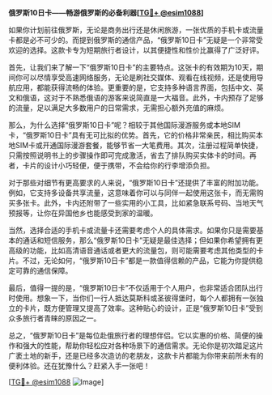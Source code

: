 **俄罗斯10日卡——畅游俄罗斯的必备利器[[TG💪+ @esim1088](https://t.me/s/esim1088)]**

如果你计划前往俄罗斯，无论是商务出行还是休闲旅游，一张优质的手机卡或流量卡都是必不可少的。而提到俄罗斯的通信产品，“俄罗斯10日卡”无疑是一个非常受欢迎的选择。这款卡专为短期旅行者设计，以其便捷性和性价比赢得了广泛好评。

首先，让我们来了解一下“俄罗斯10日卡”的主要特点。这张卡的有效期为10天，期间你可以尽情享受高速网络服务，无论是刷社交媒体、观看在线视频，还是使用导航应用，都能获得流畅的体验。更重要的是，它支持多种语言界面，包括中文、英文和俄语，这对于不熟悉俄语的游客来说简直是一大福音。此外，卡内预存了足够的流量，足以满足大多数用户的日常需求，无需担心额外充值的麻烦。

那么，为什么选择“俄罗斯10日卡”呢？相较于其他国际漫游服务或本地SIM卡，“俄罗斯10日卡”具有无可比拟的优势。首先，它的价格非常亲民，相比购买本地SIM卡或开通国际漫游套餐，能够节省一大笔费用。其次，注册过程简单快捷，只需按照说明书上的步骤操作即可完成激活，省去了排队购买实体卡的时间。再者，卡片的设计小巧轻便，便于携带，不会给你的行李增添负担。

对于那些对细节有更高要求的人来说，“俄罗斯10日卡”还提供了丰富的附加功能。例如，它支持多设备共享流量，这意味着你可以与同伴一起使用这张卡，而无需购买多张卡。此外，卡内还附带了一些实用的小工具，比如紧急联系号码、当地天气预报等，让你在异国他乡也能感受到家的温暖。

当然，选择合适的手机卡或流量卡还需要考虑个人的具体需求。如果你只是需要基本的通话和短信服务，那么“俄罗斯10日卡”无疑是最佳选择；但如果你希望拥有更高级的功能，比如高清语音通话或者更大的流量包，则可能需要考虑其他类型的卡片。不过，无论如何，“俄罗斯10日卡”都是一款值得信赖的产品，它能为你提供稳定可靠的通信保障。

最后，值得一提的是，“俄罗斯10日卡”不仅适用于个人用户，也非常适合团队出行时使用。想象一下，当你们一行人抵达莫斯科或圣彼得堡时，每个人都拥有一张独立的卡片，既方便管理又提高了效率。这种贴心的设计，正是“俄罗斯10日卡”受到众多旅行者青睐的原因之一。

总之，“俄罗斯10日卡”是每位赴俄旅行者的理想伴侣。它以实惠的价格、简便的操作和强大的性能，帮助你轻松应对各种场景下的通信需求。无论你是初次踏足这片广袤土地的新手，还是已经多次造访的老朋友，这款卡片都能为你带来前所未有的便利体验。还在犹豫什么？赶紧入手一张吧！

[[TG💪+ @esim1088](https://t.me/s/esim1088) ![Image](https://i.postimg.cc/4NQfJmqS/Snipaste-2025-05-13-00-14-12.png)]